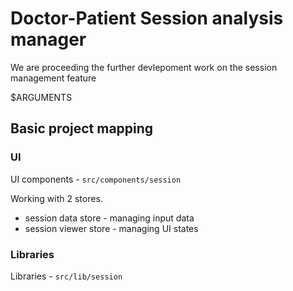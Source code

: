 # Doctor-Patient Session analysis manager

We are proceeding the further devlepoment work on the session management feature

$ARGUMENTS


## Basic project mapping

### UI
UI components - `src/components/session`

Working with 2 stores.
- session data store - managing input data
- session viewer store - managing UI states

### Libraries

Libraries - `src/lib/session`



